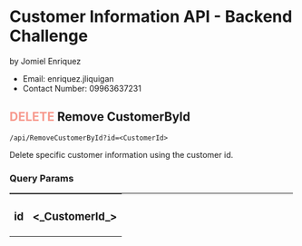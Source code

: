 # Customer Information API - Backend Challenge
by Jomiel Enriquez
   - Email: enriquez.jliquigan
   - Contact Number: 09963637231

## <span style="color: #f79a8e"> DELETE </span> Remove CustomerById

```url
/api/RemoveCustomerById?id=<CustomerId>
```

Delete specific customer information using the customer id.

### Query Params
<table style="width:500px; border-top:solid 1px">
    <tr>
        <td style="text-align:center"><h3>id</h3></td>
        <td style="text-align:center"><h3> <_CustomerId_> </h3></td>
    </tr>
</table>


